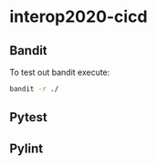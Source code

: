 # interop2020-cicd

## Bandit

To test out bandit execute:

```bash
bandit -r ./
```

## Pytest

## Pylint

